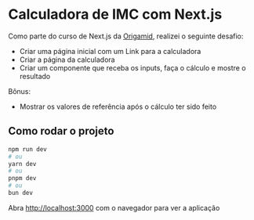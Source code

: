 # Calculadora de IMC com Next.js
Como parte do curso de Next.js da <a href="https://www.origamid.com/">Origamid</a>, realizei o seguinte desafio:
- Criar uma página inicial com um Link para a calculadora
- Criar a página da calculadora
- Criar um componente que receba os inputs, faça o cálculo e mostre o resultado
  
Bônus:
- Mostrar os valores de referência após o cálculo ter sido feito

## Como rodar o projeto

```bash
npm run dev
# ou
yarn dev
# ou
pnpm dev
# ou
bun dev
```

Abra [http://localhost:3000](http://localhost:3000) com o navegador para ver a aplicação
